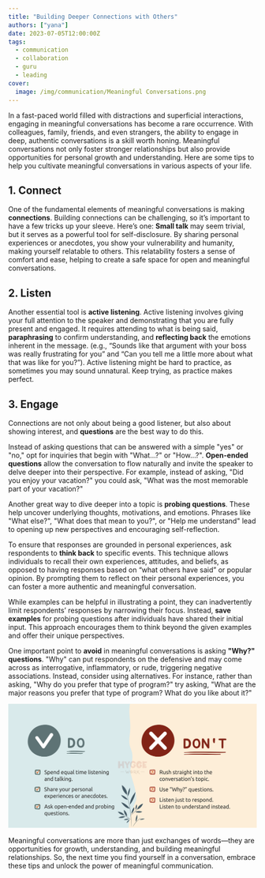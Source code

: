 ```yaml
---
title: "Building Deeper Connections with Others"
authors: ["yana"]
date: 2023-07-05T12:00:00Z
tags:
  - communication
  - collaboration
  - guru
  - leading
cover:
  image: /img/communication/Meaningful Conversations.png
---
```


In a fast-paced world filled with distractions and superficial interactions, engaging in meaningful conversations has become a rare occurrence. With colleagues, family, friends, and even strangers, the ability to engage in deep, authentic conversations is a skill worth honing. Meaningful conversations not only foster stronger relationships but also provide opportunities for personal growth and understanding. Here are some tips to help you cultivate meaningful conversations in various aspects of your life.

## 1. Connect

One of the fundamental elements of meaningful conversations is making **connections**. Building connections can be challenging, so it’s important to have a few tricks up your sleeve. Here’s one: **Small talk** may seem trivial, but it serves as a powerful tool for self-disclosure. By sharing personal experiences or anecdotes, you show your vulnerability and humanity, making yourself relatable to others. This relatability fosters a sense of comfort and ease, helping to create a safe space for open and meaningful conversations.

## 2. Listen

Another essential tool is **active listening**. Active listening involves giving your full attention to the speaker and demonstrating that you are fully present and engaged. It requires attending to what is being said, **paraphrasing** to confirm understanding, and **reflecting back** the emotions inherent in the message. (e.g., “Sounds like that argument with your boss was really frustrating for you” and “Can you tell me a little more about what that was like for you?”). Active listening might be hard to practice, as sometimes you may sound unnatural. Keep trying, as practice makes perfect.

## 3. Engage

Connections are not only about being a good listener, but also about showing interest, and **questions** are the best way to do this.

Instead of asking questions that can be answered with a simple "yes" or "no," opt for inquiries that begin with "What...?" or "How...?". **Open-ended questions** allow the conversation to flow naturally and invite the speaker to delve deeper into their perspective. For example, instead of asking, "Did you enjoy your vacation?" you could ask, "What was the most memorable part of your vacation?"

Another great way to dive deeper into a topic is **probing questions**. These help uncover underlying thoughts, motivations, and emotions. Phrases like "What else?", "What does that mean to you?", or "Help me understand" lead to opening up new perspectives and encouraging self-reflection.

To ensure that responses are grounded in personal experiences, ask respondents to **think back** to specific events. This technique allows individuals to recall their own experiences, attitudes, and beliefs, as opposed to having responses based on “what others have said” or popular opinion. By prompting them to reflect on their personal experiences, you can foster a more authentic and meaningful conversation.

While examples can be helpful in illustrating a point, they can inadvertently limit respondents’ responses by narrowing their focus. Instead, **save examples** for probing questions after individuals have shared their initial input. This approach encourages them to think beyond the given examples and offer their unique perspectives.

One important point to **avoid** in meaningful conversations is asking **"Why?" questions**. "Why" can put respondents on the defensive and may come across as interrogative, inflammatory, or rude, triggering negative associations. Instead, consider using alternatives. For instance, rather than asking, "Why do you prefer that type of program?" try asking, "What are the major reasons you prefer that type of program? What do you like about it?"

![Do-Dont](/img/communication/do-dont.png)

Meaningful conversations are more than just exchanges of words—they are opportunities for growth, understanding, and building meaningful relationships. So, the next time you find yourself in a conversation, embrace these tips and unlock the power of meaningful communication.
